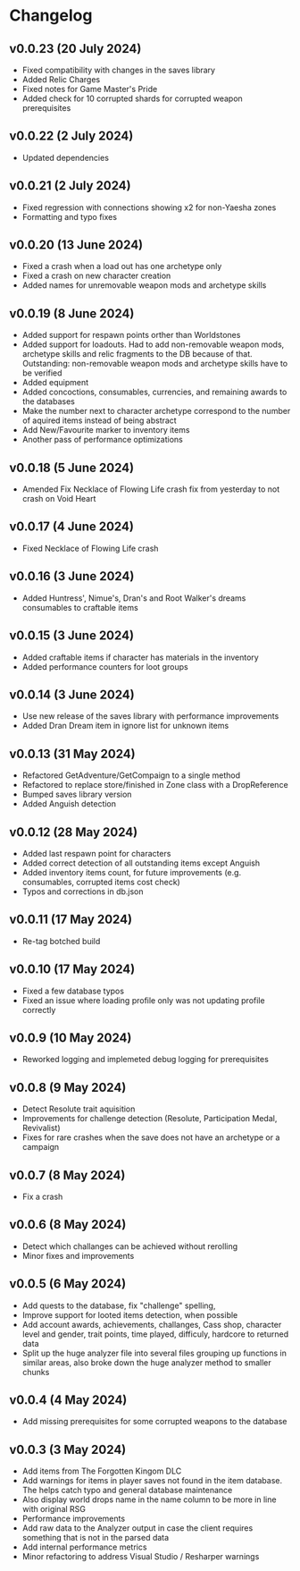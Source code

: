 # Changelog

## v0.0.23 (20 July 2024)
- Fixed compatibility with changes in the saves library
- Added Relic Charges
- Fixed notes for Game Master's Pride
- Added check for 10 corrupted shards for corrupted weapon prerequisites

## v0.0.22 (2 July 2024)
- Updated dependencies

## v0.0.21 (2 July 2024)
- Fixed regression with connections showing x2 for non-Yaesha zones
- Formatting and typo fixes

## v0.0.20 (13 June 2024)
- Fixed a crash when a load out has one archetype only
- Fixed a crash on new character creation
- Added names for unremovable weapon mods and archetype skills

## v0.0.19 (8 June 2024)
- Added support for respawn points orther than Worldstones
- Added support for loadouts. Had to add non-removable weapon mods, archetype skills and relic fragments to the DB because of that. Outstanding: non-removable weapon mods and archetype skills have to be verified
- Added equipment
- Added concoctions, consumables, currencies, and remaining awards to the databases
- Make the number next to character archetype correspond to the number of aquired items instead of being abstract
- Add New/Favourite marker to inventory items
- Another pass of performance optimizations

## v0.0.18 (5 June 2024)
- Amended Fix Necklace of Flowing Life crash fix from yesterday to not crash on Void Heart

## v0.0.17 (4 June 2024)
- Fixed Necklace of Flowing Life crash

## v0.0.16 (3 June 2024)
- Added Huntress', Nimue's, Dran's and Root Walker's dreams consumables to craftable items

## v0.0.15 (3 June 2024)
- Added craftable items if character has materials in the inventory
- Added performance counters for loot groups

## v0.0.14 (3 June 2024)
- Use new release of the saves library with performance improvements
- Added Dran Dream item in ignore list for unknown items

## v0.0.13 (31 May 2024)
- Refactored GetAdventure/GetCompaign to a single method
- Refactored to replace store/finished in Zone class with a DropReference
- Bumped saves library version
- Added Anguish detection

## v0.0.12 (28 May 2024)
- Added last respawn point for characters
- Added correct detection of all outstanding items except Anguish
- Added inventory items count, for future improvements (e.g. consumables, corrupted items cost check)
- Typos and corrections in db.json

## v0.0.11 (17 May 2024)
- Re-tag botched build

## v0.0.10 (17 May 2024)
- Fixed a few database typos
- Fixed an issue where loading profile only was not updating profile correctly

## v0.0.9 (10 May 2024)
- Reworked logging and implemeted debug logging for prerequisites

## v0.0.8 (9 May 2024)
- Detect Resolute trait aquisition
- Improvements for challenge detection (Resolute, Participation Medal, Revivalist)
- Fixes for rare crashes when the save does not have an archetype or a campaign

## v0.0.7 (8 May 2024)
- Fix a crash

## v0.0.6 (8 May 2024)
- Detect which challanges can be achieved without rerolling
- Minor fixes and improvements

## v0.0.5 (6 May 2024)
- Add quests to the database, fix "challenge" spelling, 
- Improve support for looted items detection, when possible
- Add account awards, achievements, challanges, Cass shop, character level and gender, trait points, time played, difficuly, hardcore to returned data
- Split up the huge analyzer file into several files grouping up functions in similar areas, also broke down the huge analyzer method to smaller chunks

## v0.0.4 (4 May 2024)
- Add missing prerequisites for some corrupted weapons to the database


## v0.0.3 (3 May 2024)

- Add items from The Forgotten Kingom DLC
- Add warnings for items in player saves not found in the item database. The helps catch typo and general database maintenance
- Also display world drops name in the name column to be more in line with original RSG
- Performance improvements
- Add raw data to the Analyzer output in case the client requires something that is not in the parsed data
- Add internal performance metrics
- Minor refactoring to address Visual Studio / Resharper warnings
